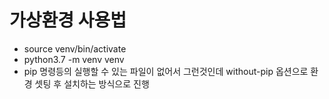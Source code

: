 # 가상환경 사용법
- source venv/bin/activate
- python3.7 -m venv venv
- pip 명령등의 실행할 수 있는 파일이 없어서 그런것인데 without-pip 옵션으로 환경 셋팅 후 설치하는 방식으로 진행